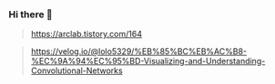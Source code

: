 ### Hi there 👋
>https://arclab.tistory.com/164

>https://velog.io/@lolo5329/%EB%85%BC%EB%AC%B8-%EC%9A%94%EC%95%BD-Visualizing-and-Understanding-Convolutional-Networks
<!--
**jaeyoung96/jaeyoung96** is a ✨ _special_ ✨ repository because its `README.md` (this file) appears on your GitHub profile.

Here are some ideas to get you started:
<a href="https://velog.io/@jae0_bae" target="_blank"><img src="https://img.shields.io/badge/Velog-20c997?style=flat-square&logo=Vimeo&logoColor=white"/></a>
- 🔭 I’m currently working on ...
- 🌱 I’m currently learning ...
- 👯 I’m looking to collaborate on ...
- 🤔 I’m looking for help with ...
- 💬 Ask me about ...
- 📫 How to reach me: ...
- 😄 Pronouns: ...
- ⚡ Fun fact: ...
-->
